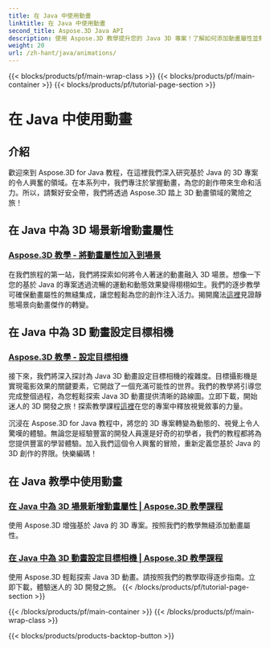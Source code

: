 ```yaml
---
title: 在 Java 中使用動畫
linktitle: 在 Java 中使用動畫
second_title: Aspose.3D Java API
description: 使用 Aspose.3D 教學提升您的 Java 3D 專案！了解如何添加動畫屬性並無縫設定目標相機以實現引人入勝的 3D 開發。
weight: 20
url: /zh-hant/java/animations/
---
```


{{< blocks/products/pf/main-wrap-class >}}
{{< blocks/products/pf/main-container >}}
{{< blocks/products/pf/tutorial-page-section >}}

# 在 Java 中使用動畫

## 介紹

歡迎來到 Aspose.3D for Java 教程，在這裡我們深入研究基於 Java 的 3D 專案的令人興奮的領域。在本系列中，我們專注於掌握動畫，為您的創作帶來生命和活力。所以，請繫好安全帶，我們將透過 Aspose.3D 踏上 3D 動畫領域的驚險之旅！

## 在 Java 中為 3D 場景新增動畫屬性

### [Aspose.3D 教學 - 將動畫屬性加入到場景](./add-animation-properties-to-scenes/)

在我們旅程的第一站，我們將探索如何將令人著迷的動畫融入 3D 場景。想像一下您的基於 Java 的專案透過流暢的運動和動態效果變得栩栩如生。我們的逐步教學可確保動畫屬性的無縫集成，讓您輕鬆為您的創作注入活力。揭開魔法[這裡](./add-animation-properties-to-scenes/)見證靜態場景向動畫傑作的轉變。

## 在 Java 中為 3D 動畫設定目標相機

### [Aspose.3D 教學 - 設定目標相機](./set-up-target-camera/)

接下來，我們將深入探討為 Java 3D 動畫設定目標相機的複雜度。目標攝影機是實現電影效果的關鍵要素，它開啟了一個充滿可能性的世界。我們的教學將引導您完成整個過程，為您輕鬆探索 Java 3D 動畫提供清晰的路線圖。立即下載，開始迷人的 3D 開發之旅！探索教學課程[這裡](./set-up-target-camera/)在您的專案中釋放視覺敘事的力量。

沉浸在 Aspose.3D for Java 教程中，將您的 3D 專案轉變為動態的、視覺上令人驚嘆的體驗。無論您是經驗豐富的開發人員還是好奇的初學者，我們的教程都將為您提供豐富的學習體驗。加入我們這個令人興奮的冒險，重新定義您基於 Java 的 3D 創作的界限。快樂編碼！

## 在 Java 教學中使用動畫
### [在 Java 中為 3D 場景新增動畫屬性 | Aspose.3D 教學課程](./add-animation-properties-to-scenes/)
使用 Aspose.3D 增強基於 Java 的 3D 專案。按照我們的教學無縫添加動畫屬性。
### [在 Java 中為 3D 動畫設定目標相機 | Aspose.3D 教學課程](./set-up-target-camera/)
使用 Aspose.3D 輕鬆探索 Java 3D 動畫。請按照我們的教學取得逐步指南。立即下載，體驗迷人的 3D 開發之旅。
{{< /blocks/products/pf/tutorial-page-section >}}

{{< /blocks/products/pf/main-container >}}
{{< /blocks/products/pf/main-wrap-class >}}

{{< blocks/products/products-backtop-button >}}
